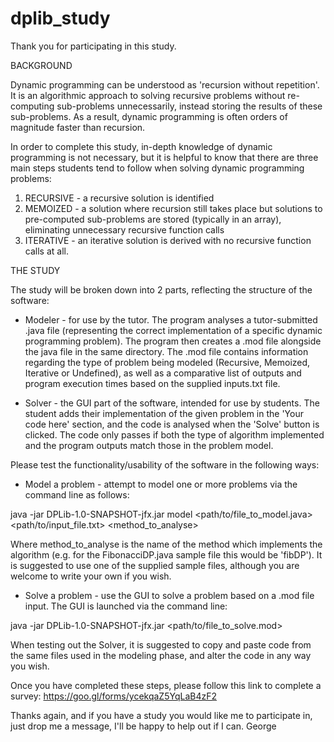 # dplib_study
Thank you for participating in this study.

BACKGROUND

Dynamic programming can be understood as 'recursion without repetition'. It is an algorithmic approach to solving recursive problems without re-computing sub-problems unnecessarily, instead storing the results of these sub-problems. As a result, dynamic programming is often orders of magnitude faster than recursion.

In order to complete this study, in-depth knowledge of dynamic programming is not necessary, but it is helpful to know that there are three main steps students tend to follow when solving dynamic programming problems:

1. RECURSIVE - a recursive solution is identified
2. MEMOIZED - a solution where recursion still takes place but solutions to pre-computed sub-problems are stored (typically in an array), eliminating unnecessary recursive function calls
3. ITERATIVE - an iterative solution is derived with no recursive function calls at all.


THE STUDY

The study will be broken down into 2 parts, reflecting the structure of the software:

- Modeler - for use by the tutor. The program analyses a tutor-submitted .java file (representing the correct implementation of a specific dynamic programming problem). The program then creates a .mod file alongside the java file in the same directory. The .mod file contains information regarding the type of problem being modeled (Recursive, Memoized, Iterative or Undefined), as well as a comparative list of outputs and program execution times based on the supplied inputs.txt file.

- Solver - the GUI part of the software, intended for use by students. The student adds their implementation of the given problem in the 'Your code here' section, and the code is analysed when the 'Solve' button is clicked. The code only passes if both the type of algorithm implemented and the program outputs match those in the problem model.




Please test the functionality/usability of the software in the following ways:


- Model a problem - attempt to model one or more problems via the command line as follows:

java -jar DPLib-1.0-SNAPSHOT-jfx.jar model \<path/to/file_to_model.java\> \<path/to/input_file.txt\> \<method_to_analyse\>

Where method_to_analyse is the name of the method which implements the algorithm (e.g. for the FibonacciDP.java sample file this would be 'fibDP'). It is suggested to use one of the supplied sample files, although you are welcome to write your own if you wish.


- Solve a problem - use the GUI to solve a problem based on a .mod file input. The GUI is launched via the command line:

java -jar DPLib-1.0-SNAPSHOT-jfx.jar \<path/to/file_to_solve.mod\>

When testing out the Solver, it is suggested to copy and paste code from the same files used in the modeling phase, and alter the code in any way you wish.


Once you have completed these steps, please follow this link to complete a survey: https://goo.gl/forms/ycekqaZ5YqLaB4zF2




Thanks again, and if you have a study you would like me to participate in, just drop me a message, I'll be happy to help out if I can. George
